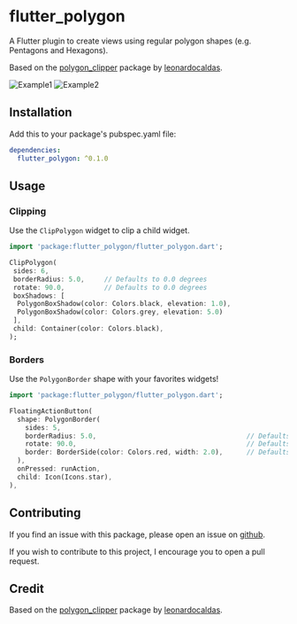 # flutter_polygon
  
A Flutter plugin to create views using regular polygon shapes (e.g. Pentagons and Hexagons).

Based on the [polygon_clipper](https://pub.dev/packages/polygon_clipper) package by [leonardocaldas](https://github.com/leonardocaldas). 

![Example1](https://raw.githubusercontent.com/wietsebuseyne/flutter_polygon/master/doc/screenshot1.png)
![Example2](https://raw.githubusercontent.com/wietsebuseyne/flutter_polygon/master/doc/screenshot2.png)
  
## Installation  
Add this to your package's pubspec.yaml file:

```yaml
dependencies:
  flutter_polygon: ^0.1.0
```
  
## Usage

### Clipping

Use the `ClipPolygon` widget to clip a child widget.
``` dart
import 'package:flutter_polygon/flutter_polygon.dart';

ClipPolygon(  
 sides: 6, 
 borderRadius: 5.0,     // Defaults to 0.0 degrees
 rotate: 90.0,          // Defaults to 0.0 degrees
 boxShadows: [  
  PolygonBoxShadow(color: Colors.black, elevation: 1.0),
  PolygonBoxShadow(color: Colors.grey, elevation: 5.0)
 ],
 child: Container(color: Colors.black),
);
```  

### Borders

Use the `PolygonBorder` shape with your favorites widgets! 
``` dart
import 'package:flutter_polygon/flutter_polygon.dart';

FloatingActionButton(
  shape: PolygonBorder(
    sides: 5,
    borderRadius: 5.0,                                      // Defaults to 0.0 degrees
    rotate: 90.0,                                           // Defaults to 0.0 degrees
    border: BorderSide(color: Colors.red, width: 2.0),      // Defaults to BorderSide.none
  ),
  onPressed: runAction,
  child: Icon(Icons.star),
),
```

## Contributing

If you find an issue with this package, please open an issue on [github](https://github.com/wietsebuseyne/flutter_polygon).

If you wish to contribute to this project, I encourage you to open a pull request.

## Credit

Based on the [polygon_clipper](https://pub.dev/packages/polygon_clipper) package by [leonardocaldas](https://github.com/leonardocaldas).